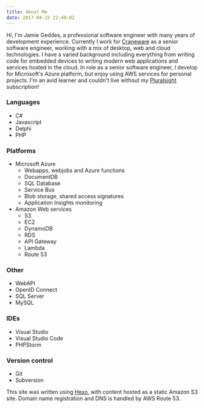 ```yaml
---
title: About Me
date: 2017-04-15 22:40:02
---
```


Hi, I'm Jamie Geddes, a professional software engineer with many years of development experience. Currently I work for [Craneware](http://www.craneware.com) as a senior software engineer, working with a mix of desktop, web and cloud technologies.  I have a varied background including everything from writing code for embedded devices to writing modern web applications and services hosted in the cloud. In role as a senior software engineer, I develop for Microsoft's Azure platform, but enjoy using AWS services for personal projects. I'm an avid learner and couldn't live without my [Pluralsight](https://www.pluralsight.com/) subscription!

### Languages
- C#
- Javascript
- Delphi
- PHP

### Platforms
- Microsoft Azure
    - Webapps, webjobs and Azure functions
    - DocumentDB
    - SQL Database
    - Service Bus
    - Blob storage, shared access signatures
    - Application Insights monitoring
- Amazon Web services
    - S3
    - EC2
    - DynamoDB
    - RDS
    - API Gateway
    - Lambda
    - Route 53

### Other
- WebAPI
- OpenID Connect
- SQL Server
- MySQL

### IDEs
- Visual Studio
- Visual Studio Code
- PHPStorm

### Version control
- Git
- Subversion

This site was written using [Hexo](https://hexo.io/), with content hosted as a static Amazon S3 site. Domain name registration and DNS is handled by AWS Route 53.